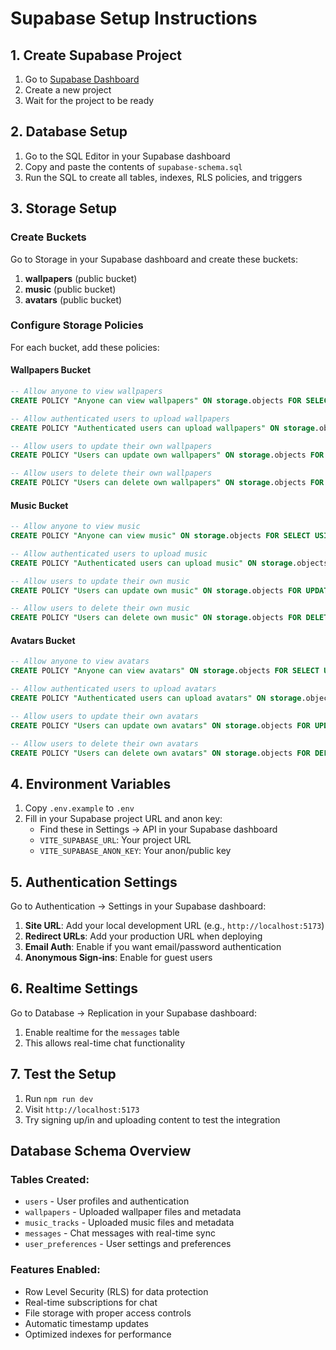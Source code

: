 # Supabase Setup Instructions

## 1. Create Supabase Project

1. Go to [Supabase Dashboard](https://supabase.com/dashboard)
2. Create a new project
3. Wait for the project to be ready

## 2. Database Setup

1. Go to the SQL Editor in your Supabase dashboard
2. Copy and paste the contents of `supabase-schema.sql`
3. Run the SQL to create all tables, indexes, RLS policies, and triggers

## 3. Storage Setup

### Create Buckets

Go to Storage in your Supabase dashboard and create these buckets:

1. **wallpapers** (public bucket)
2. **music** (public bucket)
3. **avatars** (public bucket)

### Configure Storage Policies

For each bucket, add these policies:

#### Wallpapers Bucket

```sql
-- Allow anyone to view wallpapers
CREATE POLICY "Anyone can view wallpapers" ON storage.objects FOR SELECT USING (bucket_id = 'wallpapers');

-- Allow authenticated users to upload wallpapers
CREATE POLICY "Authenticated users can upload wallpapers" ON storage.objects FOR INSERT WITH CHECK (bucket_id = 'wallpapers' AND auth.role() = 'authenticated');

-- Allow users to update their own wallpapers
CREATE POLICY "Users can update own wallpapers" ON storage.objects FOR UPDATE USING (bucket_id = 'wallpapers' AND auth.uid()::text = (storage.foldername(name))[1]);

-- Allow users to delete their own wallpapers
CREATE POLICY "Users can delete own wallpapers" ON storage.objects FOR DELETE USING (bucket_id = 'wallpapers' AND auth.uid()::text = (storage.foldername(name))[1]);
```

#### Music Bucket

```sql
-- Allow anyone to view music
CREATE POLICY "Anyone can view music" ON storage.objects FOR SELECT USING (bucket_id = 'music');

-- Allow authenticated users to upload music
CREATE POLICY "Authenticated users can upload music" ON storage.objects FOR INSERT WITH CHECK (bucket_id = 'music' AND auth.role() = 'authenticated');

-- Allow users to update their own music
CREATE POLICY "Users can update own music" ON storage.objects FOR UPDATE USING (bucket_id = 'music' AND auth.uid()::text = (storage.foldername(name))[1]);

-- Allow users to delete their own music
CREATE POLICY "Users can delete own music" ON storage.objects FOR DELETE USING (bucket_id = 'music' AND auth.uid()::text = (storage.foldername(name))[1]);
```

#### Avatars Bucket

```sql
-- Allow anyone to view avatars
CREATE POLICY "Anyone can view avatars" ON storage.objects FOR SELECT USING (bucket_id = 'avatars');

-- Allow authenticated users to upload avatars
CREATE POLICY "Authenticated users can upload avatars" ON storage.objects FOR INSERT WITH CHECK (bucket_id = 'avatars' AND auth.role() = 'authenticated');

-- Allow users to update their own avatars
CREATE POLICY "Users can update own avatars" ON storage.objects FOR UPDATE USING (bucket_id = 'avatars' AND auth.uid()::text = (storage.foldername(name))[1]);

-- Allow users to delete their own avatars
CREATE POLICY "Users can delete own avatars" ON storage.objects FOR DELETE USING (bucket_id = 'avatars' AND auth.uid()::text = (storage.foldername(name))[1]);
```

## 4. Environment Variables

1. Copy `.env.example` to `.env`
2. Fill in your Supabase project URL and anon key:
   - Find these in Settings -> API in your Supabase dashboard
   - `VITE_SUPABASE_URL`: Your project URL
   - `VITE_SUPABASE_ANON_KEY`: Your anon/public key

## 5. Authentication Settings

Go to Authentication -> Settings in your Supabase dashboard:

1. **Site URL**: Add your local development URL (e.g., `http://localhost:5173`)
2. **Redirect URLs**: Add your production URL when deploying
3. **Email Auth**: Enable if you want email/password authentication
4. **Anonymous Sign-ins**: Enable for guest users

## 6. Realtime Settings

Go to Database -> Replication in your Supabase dashboard:

1. Enable realtime for the `messages` table
2. This allows real-time chat functionality

## 7. Test the Setup

1. Run `npm run dev`
2. Visit `http://localhost:5173`
3. Try signing up/in and uploading content to test the integration

## Database Schema Overview

### Tables Created:

- `users` - User profiles and authentication
- `wallpapers` - Uploaded wallpaper files and metadata
- `music_tracks` - Uploaded music files and metadata
- `messages` - Chat messages with real-time sync
- `user_preferences` - User settings and preferences

### Features Enabled:

- Row Level Security (RLS) for data protection
- Real-time subscriptions for chat
- File storage with proper access controls
- Automatic timestamp updates
- Optimized indexes for performance
